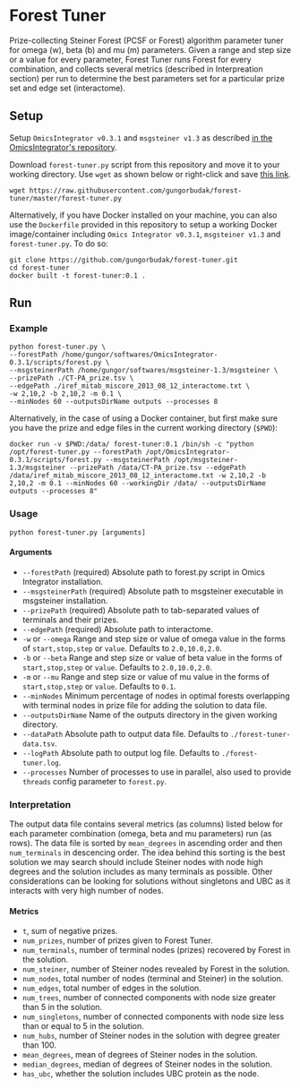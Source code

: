 # Forest Tuner

Prize-collecting Steiner Forest (PCSF or Forest) algorithm parameter tuner for omega (w), beta (b) and mu (m) parameters. Given a range and step size or a value for every parameter, Forest Tuner runs Forest for every combination, and collects several metrics (described in Interpreation section) per run to determine the best parameters set for a particular prize set and edge set (interactome).

## Setup

Setup `OmicsIntegrator v0.3.1` and `msgsteiner v1.3` as described [in the OmicsIntegrator's repository](https://github.com/fraenkel-lab/OmicsIntegrator).

Download `forest-tuner.py` script from this repository and move it to your working directory. Use `wget` as shown below or right-click and save [this link](https://raw.githubusercontent.com/gungorbudak/forest-tuner/master/forest-tuner.py).

    wget https://raw.githubusercontent.com/gungorbudak/forest-tuner/master/forest-tuner.py

Alternatively, if you have Docker installed on your machine, you can also use the `Dockerfile` provided in this repository to setup a working Docker image/container including `Omics Integrator v0.3.1`, `msgsteiner v1.3` and `forest-tuner.py`. To do so:

    git clone https://github.com/gungorbudak/forest-tuner.git
    cd forest-tuner
    docker built -t forest-tuner:0.1 .

## Run

### Example

```
python forest-tuner.py \
--forestPath /home/gungor/softwares/OmicsIntegrator-0.3.1/scripts/forest.py \
--msgsteinerPath /home/gungor/softwares/msgsteiner-1.3/msgsteiner \
--prizePath ./CT-PA_prize.tsv \
--edgePath ./iref_mitab_miscore_2013_08_12_interactome.txt \
-w 2,10,2 -b 2,10,2 -m 0.1 \
--minNodes 60 --outputsDirName outputs --processes 8
```

Alternatively, in the case of using a Docker container, but first make sure you have the prize and edge files in the current working directory (`$PWD`):

```
docker run -v $PWD:/data/ forest-tuner:0.1 /bin/sh -c "python /opt/forest-tuner.py --forestPath /opt/OmicsIntegrator-0.3.1/scripts/forest.py --msgsteinerPath /opt/msgsteiner-1.3/msgsteiner --prizePath /data/CT-PA_prize.tsv --edgePath /data/iref_mitab_miscore_2013_08_12_interactome.txt -w 2,10,2 -b 2,10,2 -m 0.1 --minNodes 60 --workingDir /data/ --outputsDirName outputs --processes 8"
```

### Usage

```
python forest-tuner.py [arguments]
```

#### Arguments

* `--forestPath` (required) Absolute path to forest.py script in Omics Integrator installation.
* `--msgsteinerPath` (required) Absolute path to msgsteiner executable in msgsteiner installation.
* `--prizePath` (required) Absolute path to tab-separated values of terminals and their prizes.
* `--edgePath` (required) Absolute path to interactome.
* `-w` or `--omega` Range and step size or value of omega value in the forms of `start,stop,step` or `value`. Defaults to `2.0,10.0,2.0`.
* `-b` or `--beta` Range and step size or value of beta value in the forms of `start,stop,step` or `value`. Defaults to `2.0,10.0,2.0`.
* `-m` or `--mu` Range and step size or value of mu value in the forms of `start,stop,step` or `value`. Defaults to `0.1`.
* `--minNodes` Minimum percentage of nodes in optimal forests overlapping with terminal nodes in prize file for adding the solution to data file.
* `--outputsDirName` Name of the outputs directory in the given working directory.
* `--dataPath` Absolute path to output data file. Defaults to `./forest-tuner-data.tsv`.
* `--logPath` Absolute path to output log file. Defaults to `./forest-tuner.log`.
* `--processes` Number of processes to use in parallel, also used to provide `threads` config parameter to `forest.py`.

### Interpretation

The output data file contains several metrics (as columns) listed below for each parameter combination (omega, beta and mu parameters) run (as rows). The data file is sorted by `mean_degrees` in ascending order and then `num_terminals` in descencing order. The idea behind this sorting is the best solution we may search should include Steiner nodes with node high degrees and the solution includes as many terminals as possible. Other considerations can be looking for solutions without singletons and UBC as it interacts with very high number of nodes.

#### Metrics

* `t`, sum of negative prizes.
* `num_prizes`, number of prizes given to Forest Tuner.
* `num_terminals`, number of terminal nodes (prizes) recovered by Forest in the solution.
* `num_steiner`, number of Steiner nodes revealed by Forest in the solution.
* `num_nodes`, total number of nodes (terminal and Steiner) in the solution.
* `num_edges`, total number of edges in the solution.
* `num_trees`, number of connected components with node size greater than 5 in the solution.
* `num_singletons`, number of connected components with node size less than or equal to 5 in the solution.
* `num_hubs`, number of Steiner nodes in the solution with degree greater than 100.
* `mean_degrees`, mean of degrees of Steiner nodes in the solution.
* `median_degrees`, median of degrees of Steiner nodes in the solution.
* `has_ubc`, whether the solution includes UBC protein as the node.

